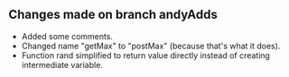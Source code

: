 Changes made on branch andyAdds
-------------------------------

* Added some comments.
* Changed name "getMax" to "postMax" (because that's what it does).
* Function rand simplified to return value directly instead of creating intermediate variable.
